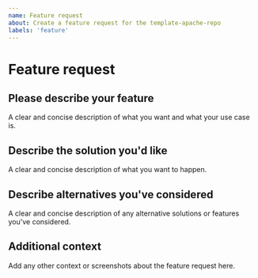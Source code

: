 ```yaml
---
name: Feature request
about: Create a feature request for the template-apache-repo
labels: 'feature'
---
```


# Feature request

## Please describe your feature

A clear and concise description of what you want and what your use case is.

## Describe the solution you'd like

A clear and concise description of what you want to happen.

## Describe alternatives you've considered

A clear and concise description of any alternative solutions or features you've considered.

## Additional context

Add any other context or screenshots about the feature request here.
